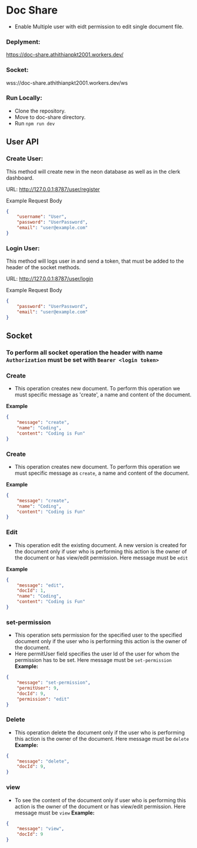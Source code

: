 # Doc Share
- Enable Multiple user with eidt permission to edit single document file.

### Deplyment:
https://doc-share.athithianpkt2001.workers.dev/

### Socket:
wss://doc-share.athithianpkt2001.workers.dev/ws

### Run Locally:
- Clone the repository.
- Move to doc-share directory.
- Run `npm run dev`

## User API
### Create User:
This method will create new in the neon database as well as in the clerk dashboard.

URL: http://127.0.0.1:8787/user/register

Example Request Body
```json
{
    "username": "User",
    "password": "UserPassword",
    "email": "user@example.com"
}
```

### Login User:
This method will logs user in and send a token, that must be added to the header of the socket methods.

URL: http://127.0.0.1:8787/user/login

Example Request Body
```json
{
    "password": "UserPassword",
    "email": "user@example.com"
}
```

## Socket

### To perform all socket operation the header with name `Authorization` must be set with `Bearer <login token>`

### Create
- This operation creates new document. To perform this operation we must specific message as 'create', a name and content of the document.

**Example**
```json
{
    "message": "create",
    "name": "Coding",
    "content": "Coding is Fun"
}
```

### Create
- This operation creates new document. To perform this operation we must specific message as `create`, a name and content of the document.

**Example**
```json
{
    "message": "create",
    "name": "Coding",
    "content": "Coding is Fun"
}
```

### Edit
- This operation edit the existing document. A new version is created for the document only if user who is performing this action is the owner of the document or has view/edit permission. Here message must be `edit`

**Example**
```json
{
    "message": "edit",
    "docId": 1,
    "name": "Coding",
    "content": "Coding is Fun"
}
```

### set-permission
- This operation sets permission for the specified user to the specified document only if the user who is performing this action is the owner of the document.
- Here permitUser field specifies the user Id of the user for whom the permission has to be set. Here message must be `set-permission`
**Example:**
```json
{
    "message": "set-permission",
    "permitUser": 9,
    "docId": 9,
    "permission": "edit"
}
```

### Delete
- This operation delete the document only if the user who is performing this action is the owner of the document. Here message must be `delete`
**Example:**
```json
{
    "message": "delete",
    "docId": 9,
}
```

### view
- To see the content of the document only if user who is performing this action is the owner of the document or has view/edit permission. Here message must be `view`
**Example:**
```json
{
    "message": "view",
    "docId": 9
}
```